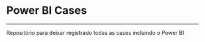 # Power BI Cases
__________________________________________________________________________

Repositório para deixar registrado todas as cases incluindo o Power BI
